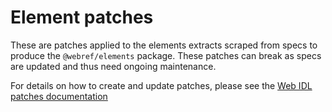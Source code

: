 # Element patches

These are patches applied to the elements extracts scraped from specs to produce the `@webref/elements` package. These patches can break as specs are updated and thus need ongoing maintenance.

For details on how to create and update patches, please see the [Web IDL patches documentation](../idlpatches/README.md)
